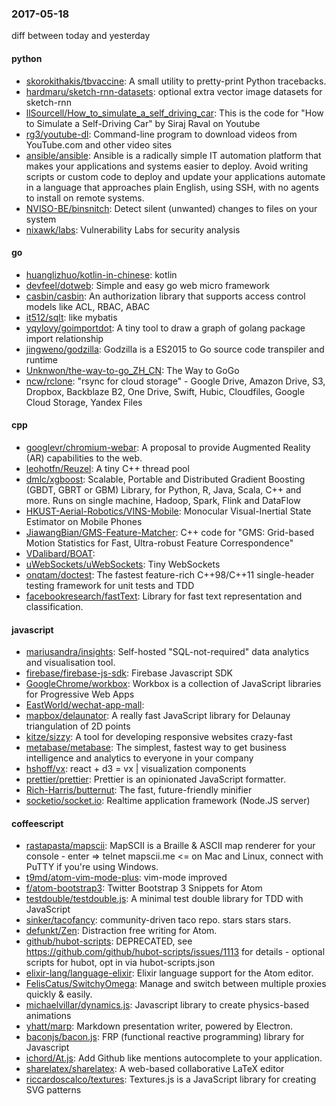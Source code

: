 ### 2017-05-18
diff between today and yesterday

#### python
* [skorokithakis/tbvaccine](https://github.com/skorokithakis/tbvaccine): A small utility to pretty-print Python tracebacks.
* [hardmaru/sketch-rnn-datasets](https://github.com/hardmaru/sketch-rnn-datasets): optional extra vector image datasets for sketch-rnn
* [llSourcell/How_to_simulate_a_self_driving_car](https://github.com/llSourcell/How_to_simulate_a_self_driving_car): This is the code for "How to Simulate a Self-Driving Car" by Siraj Raval on Youtube
* [rg3/youtube-dl](https://github.com/rg3/youtube-dl): Command-line program to download videos from YouTube.com and other video sites
* [ansible/ansible](https://github.com/ansible/ansible): Ansible is a radically simple IT automation platform that makes your applications and systems easier to deploy. Avoid writing scripts or custom code to deploy and update your applications automate in a language that approaches plain English, using SSH, with no agents to install on remote systems.
* [NVISO-BE/binsnitch](https://github.com/NVISO-BE/binsnitch): Detect silent (unwanted) changes to files on your system
* [nixawk/labs](https://github.com/nixawk/labs): Vulnerability Labs for security analysis

#### go
* [huanglizhuo/kotlin-in-chinese](https://github.com/huanglizhuo/kotlin-in-chinese): kotlin 
* [devfeel/dotweb](https://github.com/devfeel/dotweb): Simple and easy go web micro framework
* [casbin/casbin](https://github.com/casbin/casbin): An authorization library that supports access control models like ACL, RBAC, ABAC
* [it512/sqlt](https://github.com/it512/sqlt): like mybatis
* [yqylovy/goimportdot](https://github.com/yqylovy/goimportdot): A tiny tool to draw a graph of golang package import relationship
* [jingweno/godzilla](https://github.com/jingweno/godzilla): Godzilla is a ES2015 to Go source code transpiler and runtime
* [Unknwon/the-way-to-go_ZH_CN](https://github.com/Unknwon/the-way-to-go_ZH_CN): The Way to GoGo
* [ncw/rclone](https://github.com/ncw/rclone): "rsync for cloud storage" - Google Drive, Amazon Drive, S3, Dropbox, Backblaze B2, One Drive, Swift, Hubic, Cloudfiles, Google Cloud Storage, Yandex Files

#### cpp
* [googlevr/chromium-webar](https://github.com/googlevr/chromium-webar): A proposal to provide Augmented Reality (AR) capabilities to the web.
* [leohotfn/Reuzel](https://github.com/leohotfn/Reuzel): A tiny C++ thread pool
* [dmlc/xgboost](https://github.com/dmlc/xgboost): Scalable, Portable and Distributed Gradient Boosting (GBDT, GBRT or GBM) Library, for Python, R, Java, Scala, C++ and more. Runs on single machine, Hadoop, Spark, Flink and DataFlow
* [HKUST-Aerial-Robotics/VINS-Mobile](https://github.com/HKUST-Aerial-Robotics/VINS-Mobile): Monocular Visual-Inertial State Estimator on Mobile Phones
* [JiawangBian/GMS-Feature-Matcher](https://github.com/JiawangBian/GMS-Feature-Matcher): C++ code for "GMS: Grid-based Motion Statistics for Fast, Ultra-robust Feature Correspondence"
* [VDalibard/BOAT](https://github.com/VDalibard/BOAT): 
* [uWebSockets/uWebSockets](https://github.com/uWebSockets/uWebSockets): Tiny WebSockets 
* [onqtam/doctest](https://github.com/onqtam/doctest): The fastest feature-rich C++98/C++11 single-header testing framework for unit tests and TDD
* [facebookresearch/fastText](https://github.com/facebookresearch/fastText): Library for fast text representation and classification.

#### javascript
* [mariusandra/insights](https://github.com/mariusandra/insights): Self-hosted "SQL-not-required" data analytics and visualisation tool.
* [firebase/firebase-js-sdk](https://github.com/firebase/firebase-js-sdk): Firebase Javascript SDK
* [GoogleChrome/workbox](https://github.com/GoogleChrome/workbox): Workbox is a collection of JavaScript libraries for Progressive Web Apps
* [EastWorld/wechat-app-mall](https://github.com/EastWorld/wechat-app-mall): 
* [mapbox/delaunator](https://github.com/mapbox/delaunator): A really fast JavaScript library for Delaunay triangulation of 2D points
* [kitze/sizzy](https://github.com/kitze/sizzy): A tool for developing responsive websites crazy-fast
* [metabase/metabase](https://github.com/metabase/metabase): The simplest, fastest way to get business intelligence and analytics to everyone in your company 
* [hshoff/vx](https://github.com/hshoff/vx): react + d3 = vx | visualization components
* [prettier/prettier](https://github.com/prettier/prettier): Prettier is an opinionated JavaScript formatter.
* [Rich-Harris/butternut](https://github.com/Rich-Harris/butternut): The fast, future-friendly minifier
* [socketio/socket.io](https://github.com/socketio/socket.io): Realtime application framework (Node.JS server)

#### coffeescript
* [rastapasta/mapscii](https://github.com/rastapasta/mapscii):  MapSCII is a Braille & ASCII map renderer for your console - enter => telnet mapscii.me <= on Mac and Linux, connect with PuTTY if you're using Windows.
* [t9md/atom-vim-mode-plus](https://github.com/t9md/atom-vim-mode-plus): vim-mode improved
* [f/atom-bootstrap3](https://github.com/f/atom-bootstrap3): Twitter Bootstrap 3 Snippets for Atom
* [testdouble/testdouble.js](https://github.com/testdouble/testdouble.js): A minimal test double library for TDD with JavaScript
* [sinker/tacofancy](https://github.com/sinker/tacofancy): community-driven taco repo. stars stars stars.
* [defunkt/Zen](https://github.com/defunkt/Zen): Distraction free writing for Atom.
* [github/hubot-scripts](https://github.com/github/hubot-scripts): DEPRECATED, see https://github.com/github/hubot-scripts/issues/1113 for details - optional scripts for hubot, opt in via hubot-scripts.json
* [elixir-lang/language-elixir](https://github.com/elixir-lang/language-elixir): Elixir language support for the Atom editor.
* [FelisCatus/SwitchyOmega](https://github.com/FelisCatus/SwitchyOmega): Manage and switch between multiple proxies quickly & easily.
* [michaelvillar/dynamics.js](https://github.com/michaelvillar/dynamics.js): Javascript library to create physics-based animations
* [yhatt/marp](https://github.com/yhatt/marp): Markdown presentation writer, powered by Electron.
* [baconjs/bacon.js](https://github.com/baconjs/bacon.js): FRP (functional reactive programming) library for Javascript
* [ichord/At.js](https://github.com/ichord/At.js): Add Github like mentions autocomplete to your application.
* [sharelatex/sharelatex](https://github.com/sharelatex/sharelatex): A web-based collaborative LaTeX editor
* [riccardoscalco/textures](https://github.com/riccardoscalco/textures): Textures.js is a JavaScript library for creating SVG patterns
